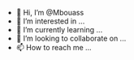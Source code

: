 - 👋 Hi, I’m @Mbouass
- 👀 I’m interested in ...
- 🌱 I’m currently learning ...
- 💞️ I’m looking to collaborate on ...
- 📫 How to reach me ...

<!---
Mbouass/Mbouass is a ✨ special ✨ repository because its `README.md` (this file) appears on your GitHub profile.
You can click the Preview link to take a look at your changes.
--->

